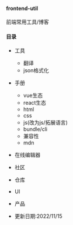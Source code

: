 #### frontend-util
前端常用工具/博客
#### 目录
- 工具
  - 翻译
  - json格式化
- 手册
  - vue生态
  - react生态
  - html
  - css
  - js(改为js/拓展语言)
  - bundle/cli
  - 兼容性
  - mdn
- 在线编辑器
- 社区
- 仓库
- UI
- 产品


- 更新日期:2022/11/15
